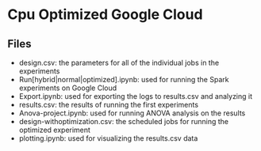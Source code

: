 # Cpu Optimized Google Cloud

## Files

- design.csv: the parameters for all of the individual jobs in the experiments
- Run[hybrid|normal|optimized].ipynb: used for running the Spark experiments on Google Cloud
- Export.ipynb: used for exporting the logs to results.csv and analyzing it
- results.csv: the results of running the first experiments
- Anova-project.ipynb: used for running ANOVA analysis on the results
- design-withoptimization.csv: the scheduled jobs for running the optimized experiment
- plotting.ipynb: used for visualizing the results.csv data